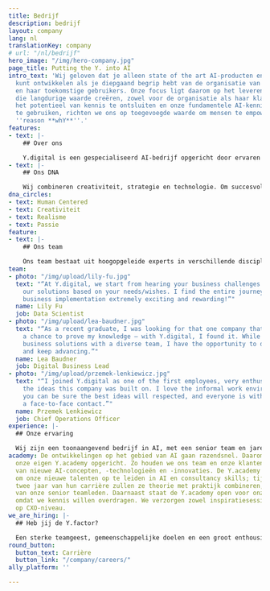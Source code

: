 ```yaml
---
title: Bedrijf
description: bedrijf
layout: company
lang: nl
translationKey: company
# url: "/nl/bedrijf"
hero_image: "/img/hero-company.jpg"
page_title: Putting the Y. into AI
intro_text: 'Wij geloven dat je alleen state of the art AI-producten en -diensten
  kunt ontwikkelen als je diepgaand begrip hebt van de organisatie van de opdrachtgever
  en haar toekomstige gebruikers. Onze focus ligt daarom op het leveren van AI-oplossingen
  die langdurige waarde creëren, zowel voor de organisatie als haar klanten. Door
  het potentieel van kennis te ontsluiten en onze fundamentele AI-kennis en -ervaring
  te gebruiken, richten we ons op toegevoegde waarde om mensen te empoweren: onze
  ''reason **whY**''.'
features:
- text: |-
    ## Over ons

    Y.digital is een gespecialiseerd AI-bedrijf opgericht door ervaren professionals. Y.digital heeft een vestiging in Zeist in Nederland en in Da Nang in Vietnam. Onze ambitie is het ontwerpen, bouwen en leveren van intelligente oplossingen die mensen empoweren. Wij gebruiken hiervoor onze eigen unieke aanpak en cutting-edge AI-platform Y.ally. Hiermee creëren we conversational AI-oplossingen die klanten helpen om op een klantvriendelijke en intelligente manier met bedrijven in contact te komen. En oplossingen voor Intelligent Document Processing om organisaties te ondersteunen bij het consistenter, schaalbaarder en efficiënter maken van kennisintensieve processen.
- text: |-
    ## Ons DNA

    Wij combineren creativiteit, strategie en technologie. Om succesvol te zijn in het bereiken van ambitieuze doelen, werken wij zeer nauw samen met onze klanten en partners en vanuit een human-centric aanpak. We doen dit om het innovatieve gespecialiseerde bedrijf te blijven dat we zijn. We koesteren een aantal elementen die wij als essentieel zien voor ons succes en diep geworteld zijn in ons DNA:
dna_circles:
- text: Human Centered
- text: Creativiteit
- text: Realisme
- text: Passie
feature:
- text: |-
    ## Ons team

    Ons team bestaat uit hoogopgeleide experts in verschillende disciplines: strategie, bedrijfstransformatie en AI-technologie. Zij vertalen fundamentele wetenschappelijke kennis van AI-concepten naar dagelijkse AI-oplossingen. Samen hebben we een gedeelde passie: organisaties helpen om concrete waarde te leveren met AI-oplossingen die mensen empoweren. Het team telt 7 nationaliteiten, met gemengde culturele achtergronden en is gevestigd in Nederland (hoofdkantoor) en Vietnam.
team:
- photo: "/img/upload/lily-fu.jpg"
  text: "“At Y.digital, we start from hearing your business challenges and then customize/create
    our solutions based on your needs/wishes. I find the entire journey of end-to-end
    business implementation extremely exciting and rewarding!”"
  name: Lily Fu
  job: Data Scientist
- photo: "/img/upload/lea-baudner.jpg"
  text: "“As a recent graduate, I was looking for that one company that offers me
    a chance to prove my knowledge – with Y.digital, I found it. While solving complex
    business solutions with a diverse team, I have the opportunity to develop my skillset
    and keep advancing.”"
  name: Lea Baudner
  job: Digital Business Lead
- photo: "/img/upload/przemek-lenkiewicz.jpg"
  text: "“I joined Y.digital as one of the first employees, very enthusiastic about
    the ideas this company was built on. I love the informal work environment in which
    you can be sure the best ideas will respected, and everyone is within reach for
    a face-to-face contact.”"
  name: Przemek Lenkiewicz
  job: Chief Operations Officer
experience: |-
  ## Onze ervaring

  Wij zijn een toonaangevend bedrijf in AI, met een senior team en jarenlange ervaring in digitale transformatie en AI. We werken voor A-merken in diverse sectoren, zoals Financial Services, Health en (semi) Public. We hebben een bewezen track record in strategie, ontwerp, het bouwen en laten groeien van AI-oplossingen in verschillende sectoren zoals financial services, telecom, health en de (semi) publieke sector.
academy: De ontwikkelingen op het gebied van AI gaan razendsnel. Daarom hebben we
  onze eigen Y.academy opgericht. Zo houden we ons team en onze klanten op de hoogte
  van nieuwe AI-concepten, -technologieën en -innovaties. De Y.academy wordt ook gebruikt
  om onze nieuwe talenten op te leiden in AI en consultancy skills; tijdens de eerste
  twee jaar van hun carrière zullen ze theorie met praktijk combineren, onder toezicht
  van onze senior teamleden. Daarnaast staat de Y.academy open voor onze klanten,
  omdat we kennis willen overdragen. We verzorgen zowel inspiratiesessies als masterclasses
  op CXO-niveau.
we_are_hiring: |-
  ## Heb jij de Y.factor?

  Een sterke teamgeest, gemeenschappelijke doelen en een groot enthousiasme voor klanten en technologie: dat is waar Y.digital voor staat. Talent drijft ons vermogen om de beste oplossingen en diensten voor onze klanten te leveren. Ga met ons mee op deze mooie reis!
round_button:
  button_text: Carrière
  button_link: "/company/careers/"
ally_platform: ''

---
```

